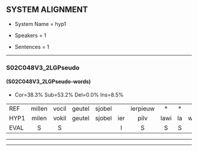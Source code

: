 
## SYSTEM ALIGNMENT

- System Name = hyp1

- Speakers = 1

- Sentences = 1

---

### S02C048V3_2LGPseudo

#### (S02C048V3_2LGPseudo-words)

- Cor=38.3%	Sub=53.2%	Del=0.0%	Ins=8.5%

|  |  |  |  |  |  |  |  |  |  |  |  |  |  |  |  |  |  |  |  |  |  |  |  |  |  |  |  |  |  |  |  |  |  |  |  |  |  |  |  |  |  |  |  |  |  |  |  |
|:--- |:---:|:---:|:---:|:---:|:---:|:---:|:---:|:---:|:---:|:---:|:---:|:---:|:---:|:---:|:---:|:---:|:---:|:---:|:---:|:---:|:---:|:---:|:---:|:---:|:---:|:---:|:---:|:---:|:---:|:---:|:---:|:---:|:---:|:---:|:---:|:---:|:---:|:---:|:---:|:---:|:---:|:---:|:---:|:---:|:---:|:---:|:---:|
| REF | millen | vocil | geutel | sjobel |  | ierpieuw | * | * | *x | walaan | erke | haweel | saarweng | gevicht | eemde | bepoud | orstalk | veten |  | gefouw | vurpaand | nizung | fiewon | kneurem | vawaai | strellen | zwieten | foetbans | oonste | muider | grijnken |  | schielstaug | prilsood | vloender | milste | veurder | kloeien | ulen | orponk | schodig |  | ijpo | menuur | spreikje | hiffreeuw | wooien |
| HYP1 | milen | vokil | geutel | sjobel | ier | pilv | lawi | la | wacht | walinv | erke | haweel | saarweng | gevicht | eende | bepaulwd | orstalk | veten | gefal | vuurpant | nisiun | fibon | cneuren | van | wi | strellen | zwieten | voetbans | oonste | muider | grijnken | scheel | staog | brilsout | vlonder | milster | veurder | kloeien | ullen | orponk | schodig | epel | me | nuur | sprejkje | hefreeuw | wooien |
| EVAL | S | S |  |  | I | S | S | S | S | S |  |  |  |  | S | S |  |  | I | S | S | S | S | S | S |  |  | S |  |  |  | I | S | S | S | S |  |  | S |  |  | I | S | S | S | S |  |
---

---
